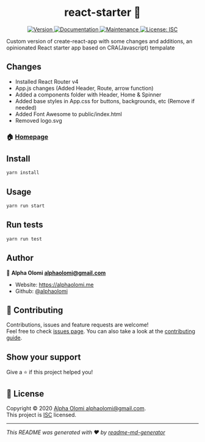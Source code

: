 <h1 align="center">react-starter 👋</h1>
<p align="center">
  <a href="https://www.npmjs.com/package/react-starter" target="_blank">
    <img alt="Version" src="https://img.shields.io/npm/v/react-starter.svg">
  </a>
  <a href="https://github.com/alphaolomi/react-starter#readme" target="_blank">
    <img alt="Documentation" src="https://img.shields.io/badge/documentation-yes-brightgreen.svg" />
  </a>
  <a href="https://github.com/alphaolomi/react-starter/graphs/commit-activity" target="_blank">
    <img alt="Maintenance" src="https://img.shields.io/badge/Maintained%3F-yes-green.svg" />
  </a>
  <a href="https://github.com/alphaolomi/react-starter/blob/master/LICENSE" target="_blank">
    <img alt="License: ISC" src="https://img.shields.io/github/license/alphaolomi/react-starter" />
  </a>
</p>

Custom version of create-react-app with some changes and additions, an opinionated React starter app based on CRA(Javascript) tempalate

## Changes

- Installed React Router v4
- App.js changes (Added Header, Route, arrow function)
- Added a components folder with Header, Home & Spinner
- Added base styles in App.css for buttons, backgrounds, etc (Remove if needed)
- Added Font Awesome to public/index.html
- Removed logo.svg

### 🏠 [Homepage](https://github.com/alphaolomi/react-starter#readme)

## Install

```sh
yarn install
```

## Usage

```sh
yarn run start
```

## Run tests

```sh
yarn run test
```

## Author

👤 **Alpha Olomi <alphaolomi@gmail.com>**

- Website: https://alphaolomi.me
- Github: [@alphaolomi](https://github.com/alphaolomi)

## 🤝 Contributing

Contributions, issues and feature requests are welcome!<br />Feel free to check [issues page](https://github.com/alphaolomi/react-starter/issues). You can also take a look at the [contributing guide](https://github.com/alphaolomi/react-starter/blob/master/CONTRIBUTING.md).

## Show your support

Give a ⭐️ if this project helped you!

## 📝 License

Copyright © 2020 [Alpha Olomi <alphaolomi@gmail.com>](https://github.com/alphaolomi).<br />
This project is [ISC](https://github.com/alphaolomi/react-starter/blob/master/LICENSE) licensed.

---

_This README was generated with ❤️ by [readme-md-generator](https://github.com/kefranabg/readme-md-generator)_
